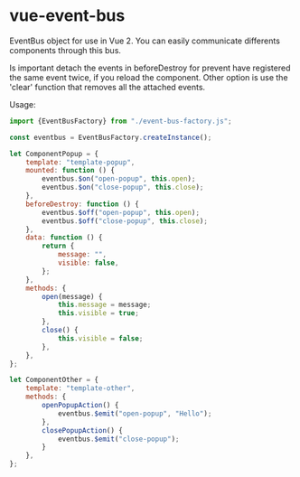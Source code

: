 # vue-event-bus
EventBus object for use in Vue 2.
You can easily communicate differents components through this bus.

Is important detach the events in beforeDestroy for prevent have registered the same event twice, if you reload the component.
Other option is use the 'clear' function that removes all the attached events.

Usage:
```javascript
import {EventBusFactory} from "./event-bus-factory.js";

const eventbus = EventBusFactory.createInstance();

let ComponentPopup = {
    template: "template-popup",
    mounted: function () {
        eventbus.$on("open-popup", this.open);
        eventbus.$on("close-popup", this.close);
    },
    beforeDestroy: function () {
        eventbus.$off("open-popup", this.open);
        eventbus.$off("close-popup", this.close);
    },
    data: function () {
        return {
            message: "",
            visible: false,
        };
    },
    methods: {
        open(message) {
            this.message = message;
            this.visible = true;
        },
        close() {
            this.visible = false;
        },
    },
};

let ComponentOther = {
    template: "template-other",
    methods: {
        openPopupAction() {
            eventbus.$emit("open-popup", "Hello");
        },
        closePopupAction() {
            eventbus.$emit("close-popup");
        }
    },
};

```